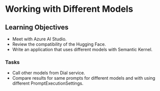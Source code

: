 # Working with Different Models

## Learning Objectives
- Meet with Azure AI Studio.
- Review the compatibility of the Hugging Face.
- Write an application that uses different models with Semantic Kernel.

### Tasks
- Call other models from Dial service.
- Compare results for same prompts for different models and with using different PromptExecutionSettings.